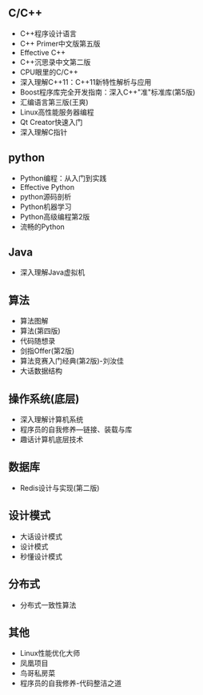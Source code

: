 ## C/C++
- C++程序设计语言
- C++ Primer中文版第五版
- Effective C++
- C++沉思录中文第二版
- CPU眼里的C/C++
- 深入理解C++11：C++11新特性解析与应用
- Boost程序库完全开发指南：深入C++"准"标准库(第5版)
- 汇编语言第三版(王爽)
- Linux高性能服务器编程
- Qt Creator快速入门
- 深入理解C指针

## python
- Python编程：从入门到实践
- Effective Python
- python源码剖析
- Python机器学习
- Python高级编程第2版
- 流畅的Python

## Java
- 深入理解Java虚拟机

## 算法
- 算法图解
- 算法(第四版)
- 代码随想录
- 剑指Offer(第2版)
- 算法竞赛入门经典(第2版)-刘汝佳
- 大话数据结构

## 操作系统(底层)
- 深入理解计算机系统
- 程序员的自我修养—链接、装载与库
- 趣话计算机底层技术

## 数据库
- Redis设计与实现(第二版)

## 设计模式
- 大话设计模式
- 设计模式
- 秒懂设计模式

## 分布式
- 分布式一致性算法

## 其他
- Linux性能优化大师
- 凤凰项目
- 鸟哥私房菜
- 程序员的自我修养-代码整洁之道

